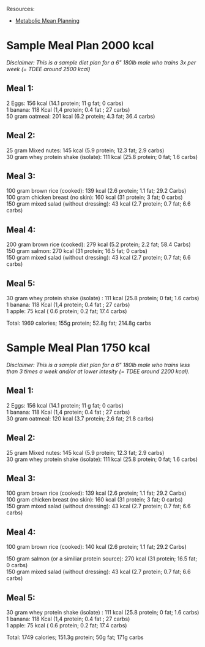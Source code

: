 
Resources:
- [Metabolic Mean Planning](https://alison.com/course/5447/resource/file/1675882559348335514.pdf)

# Sample Meal Plan 2000 kcal 

_Disclaimer: This is a sample diet plan for a 6" 180lb male who trains 3x per week (= TDEE around 2500 kcal)_ 

## Meal 1:  
2 Eggs: 156 kcal (14.1 protein; 11 g fat; 0 carbs)  
1 banana: 118 Kcal (1,4 protein; 0.4 fat ; 27 carbs)  
50 gram oatmeal: 201 kcal (6.2 protein; 4.3 fat; 36.4 carbs)  
  
## Meal 2:  
25 gram Mixed nutes: 145 kcal (5.9 protein; 12.3 fat; 2.9 carbs)  
30 gram whey protein shake (isolate): 111 kcal (25.8 protein; 0 fat; 1.6 carbs)  
  
## Meal 3:  
100 gram brown rice (cooked): 139 kcal (2.6 protein; 1.1 fat; 29.2 Carbs)  
100 gram chicken breast (no skin): 160 kcal (31 protein; 3 fat; 0 carbs)  
150 gram mixed salad (without dressing): 43 kcal (2.7 protein; 0.7 fat; 6.6 carbs)  
  
## Meal 4:  
200 gram brown rice (cooked): 279 kcal (5.2 protein; 2.2 fat; 58.4 Carbs)  
150 gram salmon: 270 kcal (31 protein; 16.5 fat; 0 carbs)  
150 gram mixed salad (without dressing): 43 kcal (2.7 protein; 0.7 fat; 6.6 carbs)  
  
## Meal 5:  
30 gram whey protein shake (isolate) : 111 kcal (25.8 protein; 0 fat; 1.6 carbs)  
1 banana: 118 Kcal (1,4 protein; 0.4 fat ; 27 carbs)  
1 apple: 75 kcal ( 0.6 protein; 0.2 fat; 17.4 carbs)  
  
Total: 1969 calories; 155g protein; 52.8g fat; 214.8g carbs  
  
  
# Sample Meal Plan 1750 kcal  

_Disclaimer: This is a sample diet plan for a 6" 180lb male who trains less than 3 times a week and/or at lower intesity (= TDEE around 2200 kcal)._ 

## Meal 1:  
2 Eggs: 156 kcal (14.1 protein; 11 g fat; 0 carbs)  
1 banana: 118 Kcal (1,4 protein; 0.4 fat ; 27 carbs)  
30 gram oatmeal: 120 kcal (3.7 protein; 2.6 fat; 21.8 carbs)  
  

## Meal 2:   
25 gram Mixed nutes: 145 kcal (5.9 protein; 12.3 fat; 2.9 carbs)  
30 gram whey protein shake (isolate): 111 kcal (25.8 protein; 0 fat; 1.6 carbs)

## Meal 3:   

100 gram brown rice (cooked): 139 kcal (2.6 protein; 1.1 fat; 29.2 Carbs)  
100 gram chicken breast (no skin): 160 kcal (31 protein; 3 fat; 0 carbs)  
150 gram mixed salad (without dressing): 43 kcal (2.7 protein; 0.7 fat; 6.6 carbs)

## Meal 4:   
100 gram brown rice (cooked): 140 kcal (2.6 protein; 1.1 fat; 29.2 Carbs)

150 gram salmon (or a similiar protein source): 270 kcal (31 protein; 16.5 fat; 0 carbs)  
150 gram mixed salad (without dressing): 43 kcal (2.7 protein; 0.7 fat; 6.6 carbs)

## Meal 5:   
30 gram whey protein shake (isolate) : 111 kcal (25.8 protein; 0 fat; 1.6 carbs)  
1 banana: 118 Kcal (1,4 protein; 0.4 fat ; 27 carbs)  
1 apple: 75 kcal ( 0.6 protein; 0.2 fat; 17.4 carbs)

Total: 1749 calories; 151.3g protein; 50g fat; 171g carbs